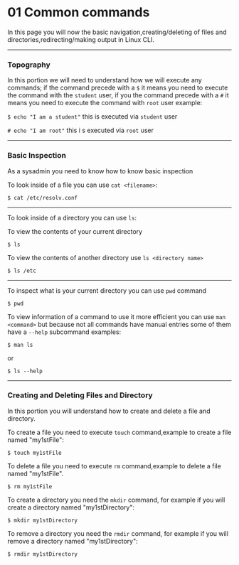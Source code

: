 # 01 Common commands

In this page you will now the basic navigation,creating/deleting of files and directories,redirecting/making output in Linux CLI.

---

### Topography

In this portion we will need to understand how we will execute any commands; if the command precede with a `$` it means you need to execute the command with the `student` user, if you the command precede with a `#` it means you need to execute the command with `root` user example:

`$ echo "I am a student"` this is executed via `student` user

`# echo "I am root"` this i s executed via `root` user

---

### Basic Inspection

As a sysadmin you need to know how to know basic inspection

To look inside of a file you can use `cat <filename>`:

`$ cat /etc/resolv.conf`

---

To look inside of a directory you can use `ls`:

To view the contents of your current directory

`$ ls`

To view the contents of another directory use `ls <directory name>`

`$ ls /etc`

---

To inspect what is your current directory you can use `pwd` command

`$ pwd`

To view information of a command to use it more efficient you can use `man <command>` but because not all commands have manual entries some of them have a `--help` subcommand examples:

`$ man ls`

or

`$ ls --help`



---

### Creating and Deleting Files and Directory

In this portion you will understand how to create and delete a file and directory.

To create a file you need to execute `touch` command,example to create a file named "my1stFile":

`$ touch my1stFile`

To delete a file you need to execute `rm` command,example to delete a file named "my1stFile".

`$ rm my1stFile`

To create a directory you need the `mkdir` command, for example if you will create a directory named "my1stDirectory":

`$ mkdir my1stDirectory`

To remove a directory you need the `rmdir` command, for example if you will remove a directory named "my1stDirectory":

`$ rmdir my1stDirectory`
